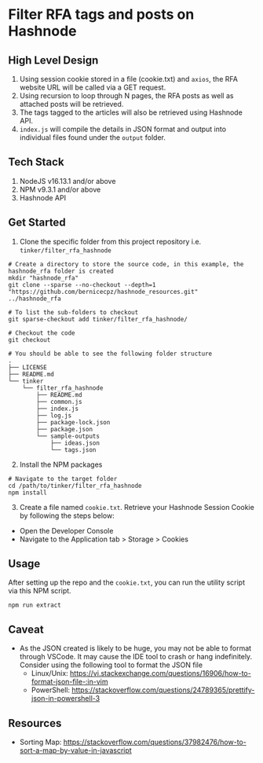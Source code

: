 # Filter RFA tags and posts on Hashnode

## High Level Design
1. Using session cookie stored in a file (cookie.txt) and `axios`, the RFA website URL will be called via a GET request.
2. Using recursion to loop through N pages, the RFA posts as well as attached posts will be retrieved.
3. The tags tagged to the articles will also be retrieved using Hashnode API.
4. `index.js` will compile the details in JSON format and output into individual files found under the `output` folder.

## Tech Stack
1. NodeJS v16.13.1 and/or above
2. NPM v9.3.1 and/or above
3. Hashnode API

## Get Started

1. Clone the specific folder from this project repository i.e. `tinker/filter_rfa_hashnode`

```shell
# Create a directory to store the source code, in this example, the hashnode_rfa folder is created
mkdir "hashnode_rfa"
git clone --sparse --no-checkout --depth=1 "https://github.com/bernicecpz/hashnode_resources.git"  ../hashnode_rfa

# To list the sub-folders to checkout
git sparse-checkout add tinker/filter_rfa_hashnode/

# Checkout the code
git checkout

# You should be able to see the following folder structure
.
├── LICENSE
├── README.md
└── tinker
    └── filter_rfa_hashnode
        ├── README.md
        ├── common.js
        ├── index.js
        ├── log.js
        ├── package-lock.json
        ├── package.json
        └── sample-outputs
            ├── ideas.json
            └── tags.json
```

2. Install the NPM packages
```shell
# Navigate to the target folder
cd /path/to/tinker/filter_rfa_hashnode
npm install
```


3. Create a file named `cookie.txt`. Retrieve your Hashnode Session Cookie by following the steps below:
- Open the Developer Console
- Navigate to the Application tab > Storage > Cookies

## Usage
After setting up the repo and the `cookie.txt`, you can run the utility script via this NPM script.
```
npm run extract
```



## Caveat

- As the JSON created is likely to be huge, you may not be able to format through VSCode. It may cause the IDE tool to crash or hang indefinitely. Consider using the following tool to format the JSON file
    - Linux/Unix: https://vi.stackexchange.com/questions/16906/how-to-format-json-file-:in-vim
    - PowerShell: https://stackoverflow.com/questions/24789365/prettify-json-in-powershell-3


## Resources
- Sorting Map: https://stackoverflow.com/questions/37982476/how-to-sort-a-map-by-value-in-javascript